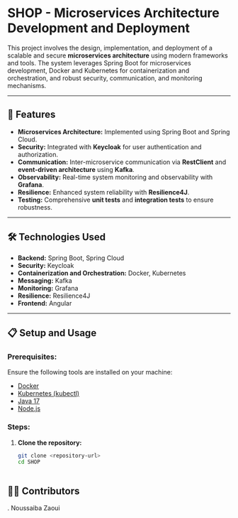 # SHOP - Microservices Architecture Development and Deployment  



This project involves the design, implementation, and deployment of a scalable and secure **microservices architecture** using modern frameworks and tools. The system leverages Spring Boot for microservices development, Docker and Kubernetes for containerization and orchestration, and robust security, communication, and monitoring mechanisms.  

---

## 🚀 **Features**  

- **Microservices Architecture:** Implemented using Spring Boot and Spring Cloud.  
- **Security:** Integrated with **Keycloak** for user authentication and authorization.  
- **Communication:** Inter-microservice communication via **RestClient** and **event-driven architecture** using **Kafka**.  
- **Observability:** Real-time system monitoring and observability with **Grafana**.  
- **Resilience:** Enhanced system reliability with **Resilience4J**.  
- **Testing:** Comprehensive **unit tests** and **integration tests** to ensure robustness.  

---

## 🛠️ **Technologies Used**  

- **Backend:** Spring Boot, Spring Cloud  
- **Security:** Keycloak  
- **Containerization and Orchestration:** Docker, Kubernetes  
- **Messaging:** Kafka  
- **Monitoring:** Grafana  
- **Resilience:** Resilience4J  
- **Frontend:** Angular  

---

## 📋 **Setup and Usage**  

### Prerequisites:  
Ensure the following tools are installed on your machine:  
- [Docker](https://www.docker.com/)  
- [Kubernetes (kubectl)](https://kubernetes.io/)  
- [Java 17](https://openjdk.org/projects/jdk/17/)  
- [Node.js](https://nodejs.org/)  
 

### Steps:  
1. **Clone the repository:**  
   ```bash  
   git clone <repository-url>  
   cd SHOP
  

##  **👩‍💻 Contributors**  
. Noussaiba Zaoui

